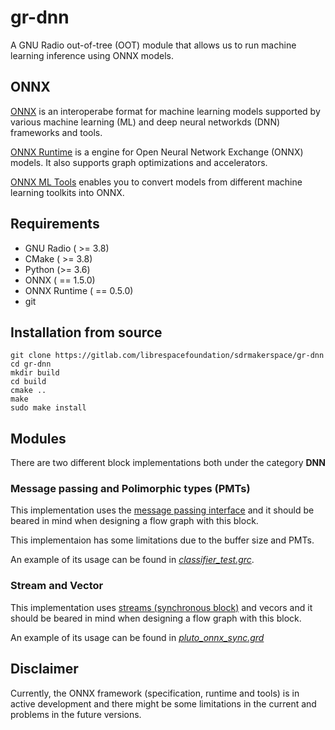 # gr-dnn

A GNU Radio out-of-tree (OOT) module that allows us to run machine learning inference using ONNX models.

## ONNX

[ONNX](https://onnx.ai/) is an interoperabe format for machine learning models supported by various machine learning (ML) and deep neural networkds (DNN) frameworks and tools.

[ONNX Runtime](https://microsoft.github.io/onnxruntime/) is a engine for Open Neural Network Exchange (ONNX) models. It also supports graph optimizations and accelerators.

[ONNX ML Tools](https://github.com/onnx/onnxmltools) enables you to convert models from different machine learning toolkits into ONNX.

## Requirements

* GNU Radio ( >= 3.8)
* CMake ( >= 3.8)
* Python (>= 3.6)
* ONNX ( == 1.5.0)
* ONNX Runtime ( == 0.5.0)
* git

## Installation from source

```
git clone https://gitlab.com/librespacefoundation/sdrmakerspace/gr-dnn
cd gr-dnn
mkdir build
cd build
cmake ..
make
sudo make install
```

## Modules

There are two different block implementations both under the category **DNN**

### Message passing and Polimorphic types (PMTs)

This implementation uses the [message passing interface](https://wiki.gnuradio.org/index.php/Guided_Tutorial_Programming_Topics#5.3_Message_Passing) and it should be beared in mind when designing a flow graph with this block.

This implementaion has some limitations due to the buffer size and PMTs.

An example of its usage can be found in [*classifier_test.grc*](./examples/classifier_test.grc).

### Stream and Vector

This implementation uses [streams (synchronous block)](https://wiki.gnuradio.org/index.php/BlocksCodingGuide#Synchronous_Block) and vecors and it should be beared in mind when designing a flow graph with this block.

An example of its usage can be found in [*pluto_onnx_sync.grd*](./examples/pluto_onnx_sync.grc)

## Disclaimer

Currently, the ONNX framework (specification, runtime and tools) is in active development and there might be some limitations in the current and problems in the future versions.